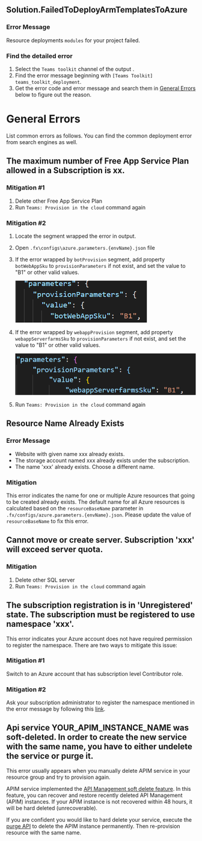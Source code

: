 ## Solution.FailedToDeployArmTemplatesToAzure

### Error Message

Resource deployments `modules` for your project failed. 

### Find the detailed error
1. Select the `Teams toolkit` channel of the output .
1. Find the error message beginning with `[Teams Toolkit] teams_toolkit_deployment`.
1. Get the error code and error message and search them in [General Errors](#general-errors) below to figure out the reason.


# General Errors
List common errors as follows. You can find the common deployment error from search engines as well.
## The maximum number of Free App Service Plan allowed in a Subscription is xx.

### Mitigation #1
1. Delete other Free App Service Plan
1. Run `Teams: Provision in the cloud` command again

### Mitigation #2
1. Locate the segment wrapped the error in output.
1. Open `.fx\configs\azure.parameters.{envName}.json` file
1. If the error wrapped by `botProvision` segment, add property `botWebAppSku` to `provisionParameters` if not exist, and set the value to "B1" or other valid values.

    ![image](../../images/fx-core/arm/bot-sku-config.png)
1. If the error wrapped by `webappProvision` segment, add property `webappServerfarmsSku` to `provisionParameters` if not exist, and set the value to "B1" or other valid values.
    
    ![image](../../images/fx-core/arm/frontend-hosting-sku-config.png)
1. Run `Teams: Provision in the cloud` command again

## Resource Name Already Exists
### Error Message
* Website with given name xxx already exists.
* The storage account named xxx already exists under the subscription.
* The name 'xxx' already exists. Choose a different name.

### Mitigation
This error indicates the name for one or multiple Azure resources that going to be created already exists. The default name for all Azure resources is calculated based on the `resourceBaseName` parameter in `.fx/configs/azure.parameters.{envName}.json`. Please update the value of `resourceBaseName` to fix this error.

## Cannot move or create server. Subscription 'xxx' will exceed server quota.

### Mitigation

1. Delete other SQL server
1. Run `Teams: Provision in the cloud` command again

## The subscription registration is in 'Unregistered' state. The subscription must be registered to use namespace 'xxx'.

This error indicates your Azure account does not have required permission to register the namespace. There are two ways to mitigate this issue:
### Mitigation #1
Switch to an Azure account that has subscription level Contributor role.
### Mitigation #2
Ask your subscription administrator to register the namespace mentioned in the error message by following this [link](https://aka.ms/rps-not-found).

## Api service YOUR_APIM_INSTANCE_NAME was soft-deleted. In order to create the new service with the same name, you have to either undelete the service or purge it.

This error usually appears when you manually delete APIM service in your resource group and try to provision again.

APIM service implemented the [API Management soft delete feature](https://aka.ms/apimsoftdelete). In this feature, you can recover and restore recently deleted API Management (APIM) instances. If your APIM instance is not recovered within 48 hours, it will be hard deleted (unrecoverable).

If you are confident you would like to hard delete your service, execute the [purge API](https://docs.microsoft.com/en-us/rest/api/apimanagement/current-ga/deleted-services/purge) to delete the APIM instance permanently. Then re-provision resource with the same name.
